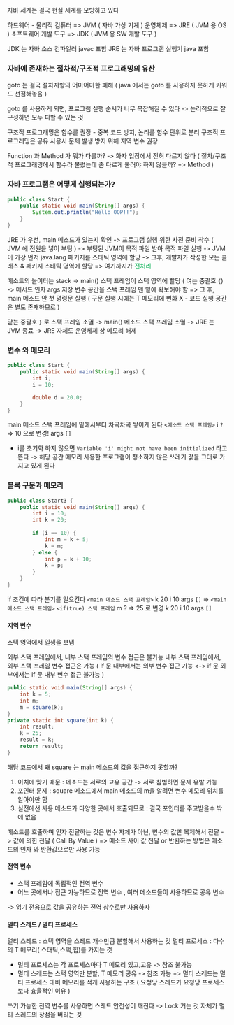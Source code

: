 자바 세계는 결국 현실 세계를 모방하고 있다

하드웨어 - 물리적 컴퓨터 => JVM ( 자바 가상 기계 )
운영체제 => JRE ( JVM 용 OS )
소프트웨어 개발 도구 => JDK ( JVM 용 SW 개발 도구 )

JDK 는 자바 소스 컴파일러 javac 포함
JRE 는 자바 프로그램 실행기 java 포함

### 자바에 존재하는 절차적/구조적 프로그래밍의 유산

goto 는 결국 절차지향의 어마어마한 폐해 
( java 에서는 goto 를 사용하지 못하게 키워드 선점해놓음 )

goto 를 사용하게 되면, 프로그램 실행 순서가 너무 복잡해질 수 있다
-> 논리적으로 잘 구성하면 모두 피할 수 있는 것

구조적 프로그래밍은 함수를 권장 - 중복 코드 방지, 논리를 함수 단위로 분리
구조적 프로그래밍은 공유 사용시 문제 발생 방지 위해 지역 변수 권장

Function 과 Method 가 뭐가 다를까?
-> 화자 입장에서 전혀 다르지 않다
( 절차/구조적 프로그래밍에서 함수라 불렀는데 좀 다르게 불러야 하지 않을까? => Method )

### 자바 프로그램은 어떻게 실행되는가?
```java
public class Start {
	public static void main(String[] args) {
		System.out.println("Hello OOP!!");
	}
}
```

JRE 가 우선, main 메소드가 있는지 확인
-> 프로그램 실행 위한 사전 준비 착수 ( JVM 에 전원을 넣어 부팅 )
-> 부팅된 JVM이 목적 파일 받아 목적 파일 실행
-> JVM 이 가장 먼저 java.lang 패키지를 스태틱 영역에 할당
-> 그후, 개발자가 작성한 모든 클래스 & 패키지 스태틱 영역에 할당
=> 여기까지가 <span style="color:#00b050">전처리</span> 

메소드의 놀이터는 stack
-> main() 스택 프레임이 스택 영역에 할당 ( 여는 중괄호 `{`)
-> 메서드 인자 args 저장 변수 공간을 스택 프레임 맨 밑에 확보해야 함
=> 그 후, main 메소드 안 첫 명령문 실행
( 구문 실행 시에는 T 메모리에 변화 X - 코드 실행 공간은 별도 존재하므로 )

닫는 중괄호 `}` 로 스택 프레임 소멸
-> main() 메소드 스택 프레임 소멸
-> JRE 는 JVM 종료
-> JRE 자체도 운영체제 상 메모리 해제

### 변수 와 메모리
```java
public class Start {
	public static void main(String[] args) {
		int i;
		i = 10;

		double d = 20.0;
	}
}
```

main 메소드 스택 프레임에 밑에서부터 차곡차곡 쌓이게 된다
`<메소드 스택 프레임>`
i `?`  => 10 으로 변경!
args `[]`

- i를 초기화 하지 않으면 `Variable 'i' might not have been initialized` 라고 뜬다
-> 해당 공간 메모리 사용한 프로그램이 청소하지 않은 쓰레기 값을 그대로 가지고 있게 된다
### 블록 구문과 메모리

```java
public class Start3 {
	public static void main(String[] args) {  
	    int i = 10;  
	    int k = 20;  
	  
	    if (i == 10) {  
	        int m = k + 5;  
	        k = m;  
	    } else {  
	        int p = k + 10;  
	        k = p;  
	    }  
	}
}
```

if 조건에 따라 분기를 일으킨다
`<main 메소드 스택 프레임>`
k 20
i 10
args `[]`
=>
`<main 메소드 스택 프레임>`
	`<if(true) 스택 프레임`
		m ? => 25 로 변경
k 20
i 10
args `[]`
#### 지역 변수

스택 영역에서 일생을 보냄

외부 스택 프레임에서, 내부 스택 프레임의 변수 접근은 불가능
내부 스택 프레임에서, 외부 스택 프레임 변수 접근은 가능
( if 문 내부에서는 외부 변수 접근 가능 <-> if 문 외부에서는 if 문 내부 변수 접근 불가능 )

```java
public static void main(String[] args) {  
    int k = 5;  
    int m;  
    m = square(k);  
}  
private static int square(int k) {  
    int result;  
    k = 25;  
    result = k;  
    return result;  
}
```

해당 코드에서 왜 square 는 main 메소드의 값을 접근하지 못할까?

1. 이치에 맞기 때문 : 메소드는 서로의 고유 공간 -> 서로 침범하면 문제 유발 가능
2. 포인터 문제 : square 메소드에서 main 메소드의 m을 알려면 변수 메모리 위치를 알아야만 함
3. 실전에선 사용 메소드가 다양한 곳에서 호출되므로 : 결국 포인터를 주고받을수 밖에 없음

메소드를 호출하며 인자 전달하는 것은 변수 자체가 아닌, 변수의 값만 복제해서 전달
-> 값에 의한 전달 ( Call By Value )
=> 메소드 사이 값 전달 or 반환하는 방법은 메소드의 인자 와 반환값으로만 사용 가능
#### 전역 변수

- 스택 프레임에 독립적인 전역 변수
- 어느 곳에서나 접근 가능하므로 전역 변수 , 여러 메소드들이 사용하므로 공유 변수

-> 읽기 전용으로 값을 공유하는 전역 상수로만 사용하자
#### 멀티 스레드 / 멀티 프로세스

멀티 스레드 : 스택 영역을 스레드 개수만큼 분할해서 사용하는 것
멀티 프로세스 : 다수의 T 메모리( 스태틱,스택,힙)를 가지는 것

- 멀티 프로세스는 각 프로세스마다 T 메모리 있고,고유 -> 참조 불가능
- 멀티 스레드는 스택 영역만 분할, T 메모리 공유 -> 참조 가능
=> 멀티 스레드는 멀티 프로세스 대비 메모리를 적게 사용하는 구조
( 요청당 스레드가 요청당 프로세스보다 효율적인 이유 )

쓰기 가능한 전역 변수를 사용하면 스레드 안전성이 깨진다
-> Lock 거는 것 자체가 멀티 스레드의 장점을 버리는 것

